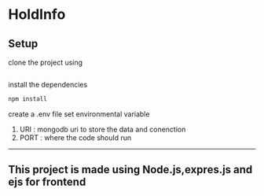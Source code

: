 # HoldInfo

## Setup
clone the project using 
```bash

```

install the dependencies
```bash
npm install
```

create a .env file
set environmental variable 

   1. URI : mongodb uri to store the data and conenction 
   2. PORT : where the code should run 
-----------------
## This project is made using Node.js,expres.js and ejs for frontend
